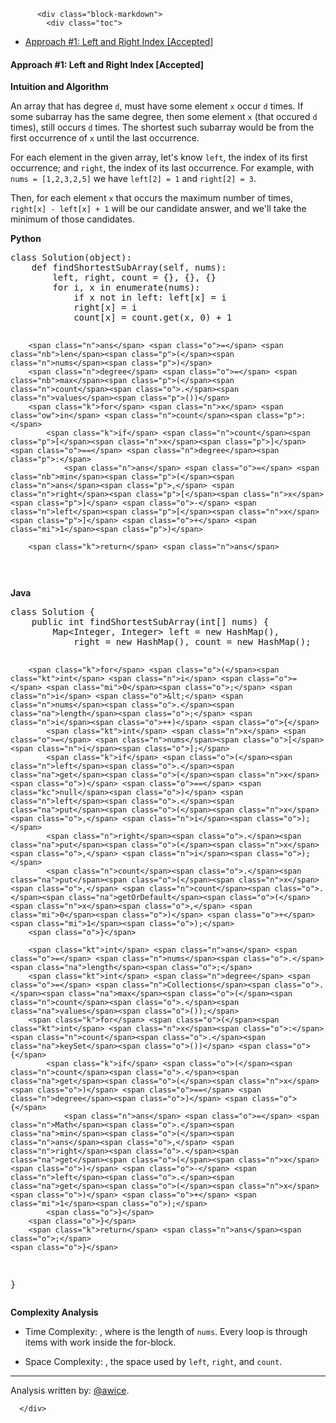 <div class="article-body">
        
          <div class="block-markdown">
            <div class="toc">
<ul>
<li><a href="#approach-1-left-and-right-index-accepted">Approach #1: Left and Right Index [Accepted]</a></li>
</ul>
</div>
<h4 id="approach-1-left-and-right-index-accepted">Approach #1: Left and Right Index [Accepted]</h4>
<p><strong>Intuition and Algorithm</strong></p>
<p>An array that has degree <code>d</code>, must have some element <code>x</code> occur <code>d</code> times.  If some subarray has the same degree, then some element <code>x</code> (that occured <code>d</code> times), still occurs <code>d</code> times.  The shortest such subarray would be from the first occurrence of <code>x</code> until the last occurrence.</p>
<p>For each element in the given array, let's know <code>left</code>, the index of its first occurrence; and <code>right</code>, the index of its last occurrence.  For example, with <code>nums = [1,2,3,2,5]</code> we have <code>left[2] = 1</code> and <code>right[2] = 3</code>.</p>
<p>Then, for each element <code>x</code> that occurs the maximum number of times, <code>right[x] - left[x] + 1</code> will be our candidate answer, and we'll take the minimum of those candidates.</p>
<p><strong>Python</strong></p>
<div class="codehilite"><pre><span></span><span class="k">class</span> <span class="nc">Solution</span><span class="p">(</span><span class="nb">object</span><span class="p">):</span>
    <span class="k">def</span> <span class="nf">findShortestSubArray</span><span class="p">(</span><span class="bp">self</span><span class="p">,</span> <span class="n">nums</span><span class="p">):</span>
        <span class="n">left</span><span class="p">,</span> <span class="n">right</span><span class="p">,</span> <span class="n">count</span> <span class="o">=</span> <span class="p">{},</span> <span class="p">{},</span> <span class="p">{}</span>
        <span class="k">for</span> <span class="n">i</span><span class="p">,</span> <span class="n">x</span> <span class="ow">in</span> <span class="nb">enumerate</span><span class="p">(</span><span class="n">nums</span><span class="p">):</span>
            <span class="k">if</span> <span class="n">x</span> <span class="ow">not</span> <span class="ow">in</span> <span class="n">left</span><span class="p">:</span> <span class="n">left</span><span class="p">[</span><span class="n">x</span><span class="p">]</span> <span class="o">=</span> <span class="n">i</span>
            <span class="n">right</span><span class="p">[</span><span class="n">x</span><span class="p">]</span> <span class="o">=</span> <span class="n">i</span>
            <span class="n">count</span><span class="p">[</span><span class="n">x</span><span class="p">]</span> <span class="o">=</span> <span class="n">count</span><span class="o">.</span><span class="n">get</span><span class="p">(</span><span class="n">x</span><span class="p">,</span> <span class="mi">0</span><span class="p">)</span> <span class="o">+</span> <span class="mi">1</span>

        <span class="n">ans</span> <span class="o">=</span> <span class="nb">len</span><span class="p">(</span><span class="n">nums</span><span class="p">)</span>
        <span class="n">degree</span> <span class="o">=</span> <span class="nb">max</span><span class="p">(</span><span class="n">count</span><span class="o">.</span><span class="n">values</span><span class="p">())</span>
        <span class="k">for</span> <span class="n">x</span> <span class="ow">in</span> <span class="n">count</span><span class="p">:</span>
            <span class="k">if</span> <span class="n">count</span><span class="p">[</span><span class="n">x</span><span class="p">]</span> <span class="o">==</span> <span class="n">degree</span><span class="p">:</span>
                <span class="n">ans</span> <span class="o">=</span> <span class="nb">min</span><span class="p">(</span><span class="n">ans</span><span class="p">,</span> <span class="n">right</span><span class="p">[</span><span class="n">x</span><span class="p">]</span> <span class="o">-</span> <span class="n">left</span><span class="p">[</span><span class="n">x</span><span class="p">]</span> <span class="o">+</span> <span class="mi">1</span><span class="p">)</span>

        <span class="k">return</span> <span class="n">ans</span>
</pre></div>


<p><strong>Java</strong></p>
<div class="codehilite"><pre><span></span><span class="kd">class</span> <span class="nc">Solution</span> <span class="o">{</span>
    <span class="kd">public</span> <span class="kt">int</span> <span class="nf">findShortestSubArray</span><span class="o">(</span><span class="kt">int</span><span class="o">[]</span> <span class="n">nums</span><span class="o">)</span> <span class="o">{</span>
        <span class="n">Map</span><span class="o">&lt;</span><span class="n">Integer</span><span class="o">,</span> <span class="n">Integer</span><span class="o">&gt;</span> <span class="n">left</span> <span class="o">=</span> <span class="k">new</span> <span class="n">HashMap</span><span class="o">(),</span>
            <span class="n">right</span> <span class="o">=</span> <span class="k">new</span> <span class="n">HashMap</span><span class="o">(),</span> <span class="n">count</span> <span class="o">=</span> <span class="k">new</span> <span class="n">HashMap</span><span class="o">();</span>

        <span class="k">for</span> <span class="o">(</span><span class="kt">int</span> <span class="n">i</span> <span class="o">=</span> <span class="mi">0</span><span class="o">;</span> <span class="n">i</span> <span class="o">&lt;</span> <span class="n">nums</span><span class="o">.</span><span class="na">length</span><span class="o">;</span> <span class="n">i</span><span class="o">++)</span> <span class="o">{</span>
            <span class="kt">int</span> <span class="n">x</span> <span class="o">=</span> <span class="n">nums</span><span class="o">[</span><span class="n">i</span><span class="o">];</span>
            <span class="k">if</span> <span class="o">(</span><span class="n">left</span><span class="o">.</span><span class="na">get</span><span class="o">(</span><span class="n">x</span><span class="o">)</span> <span class="o">==</span> <span class="kc">null</span><span class="o">)</span> <span class="n">left</span><span class="o">.</span><span class="na">put</span><span class="o">(</span><span class="n">x</span><span class="o">,</span> <span class="n">i</span><span class="o">);</span>
            <span class="n">right</span><span class="o">.</span><span class="na">put</span><span class="o">(</span><span class="n">x</span><span class="o">,</span> <span class="n">i</span><span class="o">);</span>
            <span class="n">count</span><span class="o">.</span><span class="na">put</span><span class="o">(</span><span class="n">x</span><span class="o">,</span> <span class="n">count</span><span class="o">.</span><span class="na">getOrDefault</span><span class="o">(</span><span class="n">x</span><span class="o">,</span> <span class="mi">0</span><span class="o">)</span> <span class="o">+</span> <span class="mi">1</span><span class="o">);</span>
        <span class="o">}</span>

        <span class="kt">int</span> <span class="n">ans</span> <span class="o">=</span> <span class="n">nums</span><span class="o">.</span><span class="na">length</span><span class="o">;</span>
        <span class="kt">int</span> <span class="n">degree</span> <span class="o">=</span> <span class="n">Collections</span><span class="o">.</span><span class="na">max</span><span class="o">(</span><span class="n">count</span><span class="o">.</span><span class="na">values</span><span class="o">());</span>
        <span class="k">for</span> <span class="o">(</span><span class="kt">int</span> <span class="n">x</span><span class="o">:</span> <span class="n">count</span><span class="o">.</span><span class="na">keySet</span><span class="o">())</span> <span class="o">{</span>
            <span class="k">if</span> <span class="o">(</span><span class="n">count</span><span class="o">.</span><span class="na">get</span><span class="o">(</span><span class="n">x</span><span class="o">)</span> <span class="o">==</span> <span class="n">degree</span><span class="o">)</span> <span class="o">{</span>
                <span class="n">ans</span> <span class="o">=</span> <span class="n">Math</span><span class="o">.</span><span class="na">min</span><span class="o">(</span><span class="n">ans</span><span class="o">,</span> <span class="n">right</span><span class="o">.</span><span class="na">get</span><span class="o">(</span><span class="n">x</span><span class="o">)</span> <span class="o">-</span> <span class="n">left</span><span class="o">.</span><span class="na">get</span><span class="o">(</span><span class="n">x</span><span class="o">)</span> <span class="o">+</span> <span class="mi">1</span><span class="o">);</span>
            <span class="o">}</span>
        <span class="o">}</span>
        <span class="k">return</span> <span class="n">ans</span><span class="o">;</span>
    <span class="o">}</span>
<span class="o">}</span>
</pre></div>


<p><strong>Complexity Analysis</strong></p>
<ul>
<li>
<p>Time Complexity: <script type="math/tex; mode=display">O(N)</script>, where <script type="math/tex; mode=display">N</script> is the length of <code>nums</code>.  Every loop is through <script type="math/tex; mode=display">O(N)</script> items with <script type="math/tex; mode=display">O(1)</script> work inside the for-block.</p>
</li>
<li>
<p>Space Complexity: <script type="math/tex; mode=display">O(N)</script>, the space used by <code>left</code>, <code>right</code>, and <code>count</code>.</p>
</li>
</ul>
<hr>
<p>Analysis written by: <a href="https://leetcode.com/awice">@awice</a>.</p>
          </div>
        
      </div>